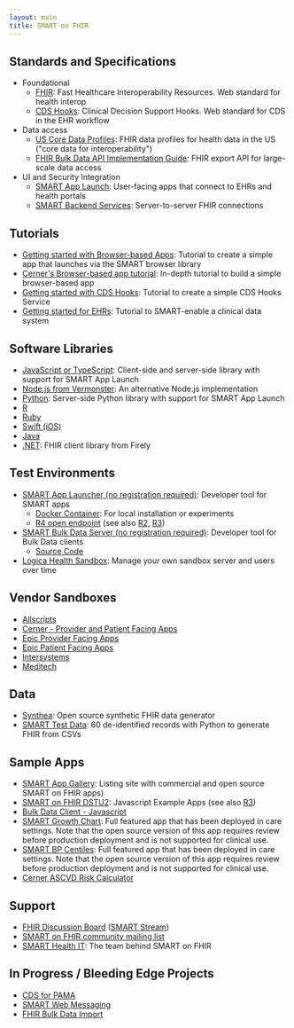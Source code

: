 ```yaml
---
layout: main
title: SMART on FHIR
---
```


## Standards and Specifications
* Foundational
    * [FHIR](http://hl7.org/fhir/): Fast Healthcare Interoperability Resources. Web standard for health interop
    * [CDS Hooks](https://cds-hooks.hl7.org/): Clinical Decision Support Hooks. Web standard for CDS in the EHR workflow
* Data access
    * [US Core Data Profiles](https://www.hl7.org/fhir/us/core/): FHIR data profiles for health data in the US ("core data for interoperability")
    * [FHIR Bulk Data API Implementation Guide](https://hl7.org/fhir/uv/bulkdata/index.html): FHIR export API for large-scale data access
* UI and Security Integration
    * [SMART App Launch](http://hl7.org/fhir/smart-app-launch/index.html): User-facing apps that connect to EHRs and health portals
    * [SMART Backend Services](https://hl7.org/fhir/uv/bulkdata/authorization/index.html): Server-to-server FHIR connections

## Tutorials
* [Getting started with Browser-based Apps](./tutorials/javascript/): Tutorial to create a simple app that launches via the SMART browser library
* [Cerner's Browser-based app tutorial](https://engineering.cerner.com/smart-on-fhir-tutorial/): In-depth tutorial to build a simple browser-based app
* [Getting started with CDS Hooks](https://github.com/cerner/cds-services-tutorial): Tutorial to create a simple CDS Hooks Service
* [Getting started for EHRs](./tutorials/server-quick-start/): Tutorial to SMART-enable a clinical data system

## Software Libraries
* [JavaScript or TypeScript](http://docs.smarthealthit.org/client-js): Client-side and server-side library with support for SMART App Launch
* [Node.js from Vermonster](https://github.com/Vermonster/fhir-kit-client): An alternative Node.js implementation
* [Python](http://docs.smarthealthit.org/client-py/): Server-side Python library with support for SMART App Launch
* [R](https://github.com/FirelyTeam/RonFHIR)
* [Ruby](https://github.com/fhir-crucible/fhir_client)
* [Swift (iOS)](https://github.com/smart-on-fhir/Swift-SMART)
* [Java](https://mvnrepository.com/artifact/org.hspconsortium.client/hspc-java-client)
* [.NET](https://fire.ly/fhir-api/): FHIR client library from Firely

## Test Environments
* [SMART App Launcher (no registration required)](https://launch.smarthealthit.org): Developer tool for SMART apps
    * [Docker Container](https://github.com/smart-on-fhir/smart-dev-sandbox): For local installation or experiments
    * [R4 open endpoint](https://r4.smarthealthit.org/) (see also [R2](https://r2.smarthealthit.org/), [R3](https://r3.smarthealthit.org/))
* [SMART Bulk Data Server (no registration required)](https://bulk-data.smarthealthit.org/): Developer tool for Bulk Data clients
    * [Source Code](https://github.com/smart-on-fhir/bulk-data-server)
* [Logica Health Sandbox](https://sandbox.logicahealth.org): Manage your own sandbox server and users over time

## Vendor Sandboxes
* [Allscripts](https://developer.allscripts.com/)
* [Cerner - Provider and Patient Facing Apps](https://fhir.cerner.com/millennium/dstu2/)
* [Epic Provider Facing Apps](https://uscdi.epic.com/)
* [Epic Patient Facing Apps](https://open.epic.com/)
* [Intersystems](https://www.intersystems.com/fhir/)
* [Meditech](https://ehr.meditech.com/meditech-greenfield)

## Data
* [Synthea](https://synthetichealth.github.io/synthea/): Open source synthetic FHIR data generator
* [SMART Test Data](https://github.com/smart-on-fhir/sample-patients): 60 de-identified records with Python to generate FHIR from CSVs

## Sample Apps
* [SMART App Gallery](https://apps.smarthealthit.org): Listing site with commercial and open source SMART on FHIR apps)
* [SMART on FHIR DSTU2](https://github.com/smart-on-fhir/sample-apps): Javascript Example Apps (see also [R3](https://github.com/smart-on-fhir/sample-apps-stu3))
* [Bulk Data Client - Javascript](https://github.com/smart-on-fhir/sample-apps-stu3/tree/master/fhir-downloader)
* [SMART Growth Chart](https://github.com/smart-on-fhir/growth-chart-app): Full featured app that has been deployed in care settings. Note that the open source version of this app requires review before production deployment and is not supported for clinical use.
* [SMART BP Centiles](https://github.com/smart-on-fhir/bp-centiles-app): Full featured app that has been deployed in care settings. Note that the open source version of this app requires review before production deployment and is not supported for clinical use.
* [Cerner ASCVD Risk Calculator](https://github.com/cerner/ascvd-risk-calculator)

## Support
* [FHIR Discussion Board](https://chat.fhir.org) ([SMART Stream](https://chat.fhir.org/#narrow/stream/179170-smart))
* [SMART on FHIR community mailing list](https://groups.google.com/forum/#!forum/smart-on-fhir)
* [SMART Health IT](https://smarthealthit.org): The team behind SMART on FHIR

## In Progress / Bleeding Edge Projects
* [CDS for PAMA](https://github.com/argonautproject/cds-hooks-for-pama)
* [SMART Web Messaging](https://github.com/smart-on-fhir/smart-web-messaging)
* [FHIR Bulk Data Import](https://github.com/smart-on-fhir/bulk-import)
